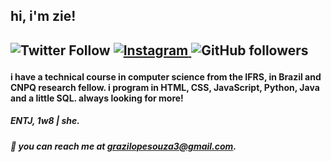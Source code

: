 <h2> hi, i'm zie!<h2>
<p>
    <img alt="Twitter Follow" src="https://img.shields.io/twitter/follow/SLIPKMILFS?style=social">
    <a href="http://instagram.com/grazielesz_"> <img alt="Instagram" src="https://img.shields.io/badge/-Instagram-lightgrey?logo=instagram"> </a>
    <img alt="GitHub followers" src="https://img.shields.io/github/followers/grazielesz?style=social">
<p>

<h4>
i have a technical course in computer science from the IFRS, in Brazil and CNPQ research fellow. i program in HTML, CSS, JavaScript, Python, Java and a little SQL. always looking for more!
<h4>

<h5> ENTJ, 1w8 | she.<h5>

📩 you can reach me at grazilopesouza3@gmail.com.
